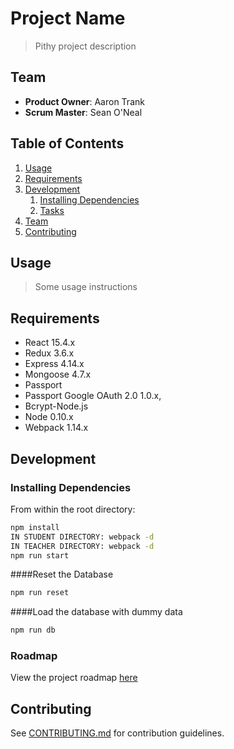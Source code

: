 # Project Name

> Pithy project description

## Team

  - __Product Owner__: Aaron Trank
  - __Scrum Master__: Sean O'Neal


## Table of Contents

1. [Usage](#Usage)
1. [Requirements](#requirements)
1. [Development](#development)
    1. [Installing Dependencies](#installing-dependencies)
    1. [Tasks](#tasks)
1. [Team](#team)
1. [Contributing](#contributing)

## Usage

> Some usage instructions

## Requirements

- React 15.4.x
- Redux 3.6.x
- Express 4.14.x
- Mongoose 4.7.x
- Passport
- Passport Google OAuth 2.0 1.0.x,
- Bcrypt-Node.js
- Node 0.10.x
- Webpack 1.14.x

## Development

### Installing Dependencies

From within the root directory:

```sh
npm install
IN STUDENT DIRECTORY: webpack -d
IN TEACHER DIRECTORY: webpack -d
npm run start
```
####Reset the Database
```sh
npm run reset
```

####Load the database with dummy data
```sh
npm run db
```

### Roadmap

View the project roadmap [here](LINK_TO_PROJECT_ISSUES)


## Contributing

See [CONTRIBUTING.md](CONTRIBUTING.md) for contribution guidelines.
